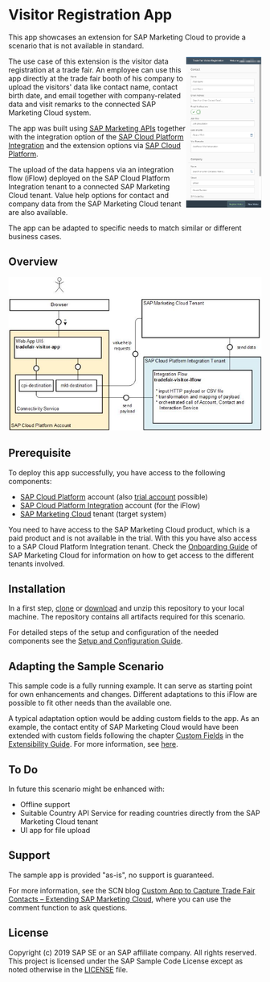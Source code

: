 # Visitor Registration App

This app showcases an extension for SAP Marketing Cloud to provide a scenario that is not available in standard. 

<img align="right" width="150px" padding="10px" src=docs/tradefair-visitor-app-mobile.png>
The use case of this extension is the visitor data registration at a trade fair. An employee can use this app directly at the trade fair booth of his company to upload the visitors' data like contact name, contact birth date, and email together with company-related data and visit remarks to the connected SAP Marketing Cloud system.

The app was built using [SAP Marketing APIs](https://api.sap.com/package/SAPS4HANAMarketingCloud?section=Artifacts) together with the integration option of the [SAP Cloud Platform Integration](https://cloudplatform.sap.com/integration.html) and the extension options via [SAP Cloud Platform](https://cloudplatform.sap.com/).

The upload of the data happens via an integration flow (iFlow) deployed on the SAP Cloud Platform Integration tenant to a connected SAP Marketing Cloud tenant. Value help options for contact and company data from the SAP Marketing Cloud tenant are also available. 

The app can be adapted to specific needs to match similar or different business cases.

## Overview

![](docs/component-overview.jpg)

## Prerequisite

To deploy this app successfully, you have access to the following components:
* [SAP Cloud Platform](https://help.sap.com/viewer/p/CP) account (also [trial account](https://cloudplatform.sap.com/try.html) possible)
* [SAP Cloud Platform Integration](https://help.sap.com/viewer/product/CLOUD_INTEGRATION/Cloud) account (for the iFlow)
* [SAP Marketing Cloud](https://help.sap.com/viewer/p/SAP_MARKETING_CLOUD) tenant (target system)

You need to have access to the SAP Marketing Cloud product, which is a paid product and is not available in the trial. With this you have also access to a SAP Cloud Platform Integration tenant. Check the [Onboarding Guide](https://help.sap.com/viewer/8982c0f28bca4839b563f10df1f8c259/latest/en-US) of SAP Marketing Cloud for information on how to get access to the different tenants involved.

## Installation

In a first step, [clone](https://help.github.com/articles/cloning-a-repository/) or [download](https://github.com/SAP/cloud-marketing-visitor-registration/archive/master.zip) and unzip this repository to your local machine. The repository contains all artifacts required for this scenario. 

For detailed steps of the setup and configuration of the needed components see the [Setup and Configuration Guide](SETUP.md).

## Adapting the Sample Scenario

This sample code is a fully running example. It can serve as starting point for own enhancements and changes. Different adaptations to this iFlow are possible to fit other needs than the available one.

A typical adaptation option would be adding custom fields to the app. As an example, the contact entity of SAP Marketing Cloud would have been extended with custom fields following the chapter [Custom Fields](https://help.sap.com/viewer/13d84c47bb6749a188fd53915c256516/latest/en-US/7a4a465413254133ba2ca0f806fb9006.html) in the [Extensibility Guide](https://help.sap.com/viewer/13d84c47bb6749a188fd53915c256516/latest/en-US).
For more information, see [here](ADAPT.md).

## To Do

In future this scenario might be enhanced with:
* Offline support
* Suitable Country API Service for reading countries directly from the SAP Marketing Cloud tenant
* UI app for file upload

## Support

The sample app is provided "as-is", no support is guaranteed. 

For more information, see the SCN blog [Custom App to Capture Trade Fair Contacts – Extending SAP Marketing Cloud](https://blogs.sap.com/?p=770870), where you can use the comment function to ask questions.

## License

Copyright (c) 2019 SAP SE or an SAP affiliate company. All rights reserved. This project is licensed under the SAP Sample Code License except as noted otherwise in the [LICENSE](LICENSE.md) file.
